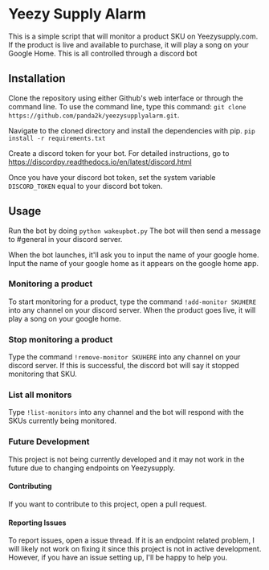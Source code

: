 # Yeezy Supply Alarm
This is a simple script that will monitor a product SKU on Yeezysupply.com. If the product is live and available to purchase, it will play a song on your Google Home. This is all controlled through a discord bot


## Installation
Clone the repository using either Github's web interface or through the command line. To use the command line, type this command: `git clone https://github.com/panda2k/yeezysupplyalarm.git`.


Navigate to the cloned directory and install the dependencies with pip. `pip install -r requirements.txt`


Create a discord token for your bot. For detailed instructions, go to https://discordpy.readthedocs.io/en/latest/discord.html


Once you have your discord bot token, set the system variable `DISCORD_TOKEN` equal to your discord bot token.


## Usage
Run the bot by doing `python wakeupbot.py` The bot will then send a message to #general in your discord server. 


When the bot launches, it'll ask you to input the name of your google home. Input the name of your google home as it appears on the google home app.


### Monitoring a product
To start monitoring for a product, type the command `!add-monitor SKUHERE` into any channel on your discord server. When the product goes live, it will play a song on your google home. 


### Stop monitoring a product
Type the command `!remove-monitor SKUHERE` into any channel on your discord server. If this is successful, the discord bot will say it stopped monitoring that SKU. 


### List all monitors
Type `!list-monitors` into any channel and the bot will respond with the SKUs currently being monitored.


### Future Development
This project is not being currently developed and it may not work in the future due to changing endpoints on Yeezysupply. 


#### Contributing
If you want to contribute to this project, open a pull request.


#### Reporting Issues
To report issues, open a issue thread. If it is an endpoint related problem, I will likely not work on fixing it since this project is not in active development. However, if you have an issue setting up, I'll be happy to help you. 
